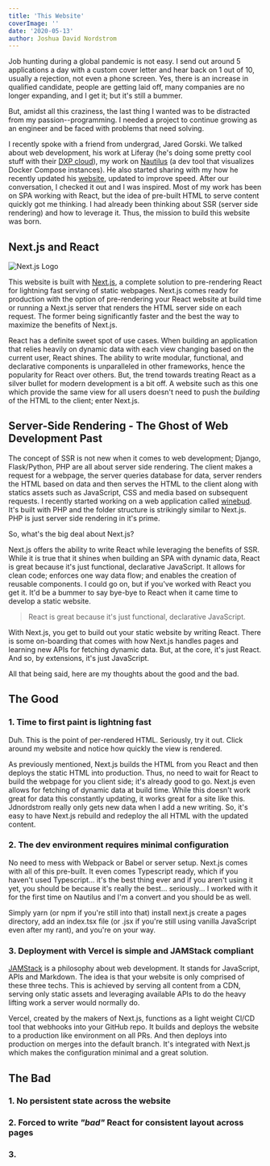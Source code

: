 ```yaml
---
title: 'This Website'
coverImage: ''
date: '2020-05-13'
author: Joshua David Nordstrom
---
```


Job hunting during a global pandemic is not easy. I send out around 5 applications a day with a custom cover letter and hear back on 1 out of 10, usually a rejection, not even a phone screen. Yes, there is an increase in qualified candidate, people are getting laid off, many companies are no longer expanding, and I get it; but it's still a bummer.

But, amidst all this craziness, the last thing I wanted was to be distracted from my passion--programming. I needed a project to continue growing as an engineer and be faced with problems that need solving.

I recently spoke with a friend from undergrad, Jared Gorski. We talked about web development, his work at Liferay (he's doing some pretty cool stuff with their [DXP cloud](https://www.liferay.com/products/dxp-cloud)), my work on [Nautilus](https://nautilusdev.com) (a dev tool that visualizes Docker Compose instances). He also started sharing with my how he recently updated his [website](https://jaredgorski.org/), updated to improve speed. After our conversation, I checked it out and I was inspired. Most of my work has been on SPA working with React, but the idea of pre-built HTML to serve content quickly got me thinking. I had already been thinking about SSR (server side rendering) and how to leverage it. Thus, the mission to build this website was born.

## Next.js and React

![Next.js Logo](/white-nextjs.png)

This website is built with [Next.js](https://nextjs.org/), a complete solution to pre-rendering React for lightning fast serving of static webpages. Next.js comes ready for production with the option of pre-rendering your React website at build time or running a Next.js server that renders the HTML server side on each request. The former being significantly faster and the best the way to maximize the benefits of Next.js.

React has a definite sweet spot of use cases. When building an application that relies heavily on dynamic data with each view changing based on the current user, React shines. The ability to write modular, functional, and declarative components is unparalleled in other frameworks, hence the popularity for React over others. But, the trend towards treating React as a silver bullet for modern development is a bit off. A website such as this one which provide the same view for all users doesn't need to push the _building_ of the HTML to the client; enter Next.js.

## Server-Side Rendering - The Ghost of Web Development Past

The concept of SSR is not new when it comes to web development; Django, Flask/Python, PHP are all about server side rendering. The client makes a request for a webpage, the server queries database for data, server renders the HTML based on data and then serves the HTML to the client along with statics assets such as JavaScript, CSS and media based on subsequent requests. I recently started working on a web application called [winebud](https://www.winebud.com/). It's built with PHP and the folder structure is strikingly similar to Next.js. PHP is just server side rendering in it's prime.

So, what's the big deal about Next.js?

Next.js offers the ability to write React while leveraging the benefits of SSR. While it is true that it shines when building an SPA with dynamic data, React is great because it's just functional, declarative JavaScript. It allows for clean code; enforces one way data flow; and enables the creation of reusable components. I could go on, but if you've worked with React you get it. It'd be a bummer to say bye-bye to React when it came time to develop a static website.

> React is great because it's just functional, declarative JavaScript.

With Next.js, you get to build out your static website by writing React. There is some on-boarding that comes with how Next.js handles pages and learning new APIs for fetching dynamic data. But, at the core, it's just React. And so, by extensions, it's just JavaScript.

All that being said, here are my thoughts about the good and the bad.

## The Good

### 1. Time to first paint is lightning fast

Duh. This is the point of per-rendered HTML. Seriously, try it out. Click around my website and notice how quickly the view is rendered.

As previously mentioned, Next.js builds the HTML from you React and then deploys the static HTML into production. Thus, no need to wait for React to build the webpage for you client side; it's already good to go. Next.js even allows for fetching of dynamic data at build time. While this doesn't work great for data this constantly updating, it works great for a site like this. Jdnordstrom really only gets new data when I add a new writing. So, it's easy to have Next.js rebuild and redeploy the all HTML with the updated content.

### 2. The dev environment requires minimal configuration

No need to mess with Webpack or Babel or server setup. Next.js comes with all of this pre-built. It even comes Typescript ready, which if you haven't used Typescript... it's the best thing ever and if you aren't using it yet, you should be because it's really the best... seriously... I worked with it for the first time on Nautilus and I'm a convert and you should be as well.

Simply yarn (or npm if you're still into that) install next.js create a pages directory, add an index.tsx file (or .jsx if you're still using vanilla JavaScript even after my rant), and you're on your way.

### 3. Deployment with Vercel is simple and JAMStack compliant

[JAMStack](https://jamstack.org/) is a philosophy about web development. It stands for JavaScript, APIs and Markdown. The idea is that your website is only comprised of these three techs. This is achieved by serving all content from a CDN, serving only static assets and leveraging available APIs to do the heavy lifting work a server would normally do.

Vercel, created by the makers of Next.js, functions as a light weight CI/CD tool that webhooks into your GitHub repo. It builds and deploys the website to a production like environment on all PRs. And then deploys into production on merges into the default branch. It's integrated with Next.js which makes the configuration minimal and a great solution.

## The Bad

### 1. No persistent state across the website

### 2. Forced to write _"bad"_ React for consistent layout across pages

### 3. 

<!--stackedit_data:
eyJoaXN0b3J5IjpbLTkwNjUzNTI5MywtMjE1NjI0OTE5LC01Mz
czNDMyNzBdfQ==
-->